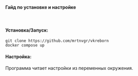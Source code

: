 #### **Гайд по установке и настройке**
<br>

#### **Установка/Запуск**:
```console
git clone https://github.com/mrtnvgr/vkreborn
docker compose up
```


#### **Настройка**:
Программа читает настройки из переменных окружения.
